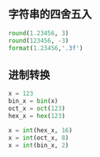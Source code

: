 ## 字符串的四舍五入

```python
round(1.23456, 3)
round(123456, -3)
format(1.23456,'.3f')
```

## 进制转换

```python
x = 123
bin_x = bin(x)
oct_x = oct(123)
hex_x = hex(123)

x = int(hex_x, 16)
x = int(oct_x, 8)
x = int(bin_x, 2)
```

